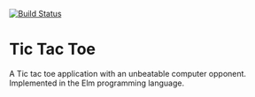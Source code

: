 [![Build Status](https://travis-ci.org/the-wheels-on-the-ouroboros/tikki-takky-tavvi.svg?branch=master)](https://travis-ci.org/the-wheels-on-the-ouroboros/tikki-takky-tavvi)

# Tic Tac Toe
A Tic tac toe application with an unbeatable computer opponent. Implemented in the Elm programming language.
